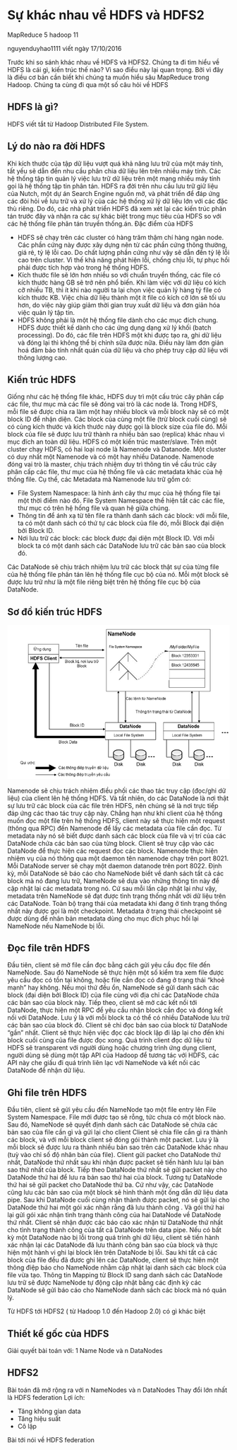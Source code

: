 # Sự khác nhau về HDFS và HDFS2
MapReduce 5
hadoop 11

nguyenduyhao1111 viết ngày 17/10/2016

Trước khi so sánh khác nhau về HDFS và HDFS2. Chúng ta đi tìm hiểu về HDFS là cái gì, kiến trúc thế nào?
Vì sao điều này lại quan trọng. Bởi vì đây là điều cơ bản cần biết khi chúng ta muốn hiểu sâu MapReduce trong Hadoop.
Chúng ta cùng đi qua một số câu hỏi về HDFS

## HDFS là gì?

HDFS viết tắt từ Hadoop Distributed File System.

## Lý do nào ra đời HDFS

Khi kích thước của tập dữ liệu vượt quá khả năng lưu trữ của một máy tính, tất yếu sẽ dẫn đến nhu cầu phân chia dữ liệu lên trên nhiều máy tính. Các hệ thống tập tin quản lý việc lưu trữ dữ liệu trên một mạng nhiều máy tính gọi là hệ thống tập tin phân tán. HDFS ra đời trên nhu cầu lưu trữ giữ liệu của Nutch, một dự án Search Engine nguồn mở, và phát triển để đáp ứng các đòi hỏi về lưu trữ và xử lý của các hệ thống xử lý dữ liệu lớn với các đặc thù riêng. Do đó, các nhà phát triển HDFS đã xem xét lại các kiến trúc phân tán trước đây và nhận ra các sự khác biệt trong mục tiêu của HDFS so với các hệ thống file phân tán truyền thống.án.
Đặc điểm của HDFS

* HDFS sẽ chạy trên các cluster có hàng trăm thậm chí hàng ngàn node. Các phần cứng này được xây dựng nên từ các phần cứng thông thường, giá rẻ, tỷ lệ lỗi cao. Do chất lượng phần cứng như vậy sẽ dẫn đến tỷ lệ lỗi cao trên cluster. Vì thế khả năng phát hiện lỗi, chống chịu lỗi, tự phục hồi phải được tích hợp vào trong hệ thống HDFS.
* Kích thước file sẽ lớn hơn nhiều so với chuẩn truyền thống, các file có kích thước hàng GB sẽ trở nên phổ biến. Khi làm việc với dữ liệu có kích cỡ nhiều TB, thì ít khi nào người ta lại chọn việc quản lý hàng tỷ file có kích thước KB. Việc chia dữ liệu thành một ít file có kích cỡ lớn sẽ tối ưu hơn, do việc này giúp giảm thời gian truy xuất dữ liệu và đơn giản hóa việc quản lý tập tin.
* HDFS không phải là một hệ thống file dành cho các mục đích chung. HDFS được thiết kế dành cho các ứng dụng dạng xử lý khối (batch processing). Do đó, các file trên HDFS một khi được tạo ra, ghi dữ liệu và đóng lại thì không thể bị chỉnh sữa được nữa. Điều này làm đơn giản hoá đảm bảo tính nhất quán của dữ liệu và cho phép truy cập dữ liệu với thông lượng cao.

## Kiến trúc HDFS

Giống như các hệ thống file khác, HDFS duy trì một cấu trúc cây phân cấp các file, thư mục mà các file sẽ đóng vai trò là các node lá. Trong HDFS, mỗi file sẽ được chia ra làm một hay nhiều block và mỗi block này sẽ có một block ID để nhận diện.
Các block của cùng một file (trừ block cuối cùng) sẽ có cùng kích thước và kích thước này được gọi là block size của file đó. Mỗi block của file sẽ được lưu trữ thành ra nhiều bản sao (replica) khác nhau vì mục đích an toàn dữ liệu.
HDFS có một kiến trúc master/slave. Trên một cluster chạy HDFS, có hai loại node là Namenode và Datanode. Một cluster có duy nhất một Namenode và có một hay nhiều Datanode.
Namenode đóng vai trò là master, chịu trách nhiệm duy trì thông tin về cấu trúc cây phân cấp các file, thư mục của hệ thống file và các metadata khác của hệ thống file. Cụ thể, các Metadata mà Namenode lưu trữ gồm có:

* File System Namespace: là hình ảnh cây thư mục của hệ thống file tại một thời điểm nào đó. File System Namespace thể hiện tất các các file, thư mục có trên hệ hống file và quan hệ giữa chúng.
* Thông tin để ánh xạ từ tên file ra thành danh sách các block: với mỗi file, ta có một danh sách có thứ tự các block của file đó, mỗi Block đại diện bởi Block ID.
* Nơi lưu trữ các block: các block được đại diện một Block ID. Với mỗi block ta có một danh sách các DataNode lưu trữ các bản sao của block đó.

Các DataNode sẽ chịu trách nhiệm lưu trữ các block thật sự của từng file của hệ thống file phân tán lên hệ thống file cục bộ của nó. Mỗi một block sẽ được lưu trữ như là một file riêng biệt trên hệ thống file cục bộ của DataNode.

## Sơ đồ kiến trúc HDFS

![](resouces/images/HDFS-vs-HDFS2/kien_truc.png)

Namenode sẽ chịu trách nhiệm điều phối các thao tác truy cập (đọc/ghi dữ liệu) của client lên hệ thống HDFS. Và tất nhiên, do các DataNode là nơi thật sự lưu trữ các block của các file trên HDFS, nên chúng sẽ là nơi trực tiếp đáp ứng các thao tác truy cập này. Chẳng hạn như khi client của hệ thống muốn đọc một file trên hệ thống HDFS, client này sẽ thực hiện một request (thông qua RPC) đến Namenode để lấy các metadata của file cần đọc. Từ metadata này nó sẽ biết được danh sách các block của file và vị trí của các DataNode chứa các bản sao của từng block. Client sẽ truy cập vào các DataNode để thực hiện các request đọc các block.
Namenode thực hiện nhiệm vụ của nó thông qua một daemon tên namenode chạy trên port 8021. Mỗi DataNode server sẽ chạy một daemon datanode trên port 8022. Định kỳ, mỗi DataNode sẽ báo cáo cho NameNode biết về danh sách tất cả các block mà nó đang lưu trữ, NameNode sẽ dựa vào những thông tin này để cập nhật lại các metadata trong nó. Cứ sau mỗi lần cập nhật lại như vậy, metadata trên NameNode sẽ đạt được tình trạng thống nhất với dữ liệu trên các DataNode. Toàn bộ trạng thái của metadata khi đang ở tình trạng thống nhất này được gọi là một checkpoint. Metadata ở trạng thái checkpoint sẽ được dùng để nhân bản metadata dùng cho mục đích phục hồi lại NameNode nếu NameNode bị lỗi.

## Đọc file trên HDFS

Đầu tiên, client sẽ mở file cần đọc bằng cách gửi yêu cầu đọc file đến NameNode. Sau đó NameNode sẽ thực hiện một số kiểm tra xem file được yêu cầu đọc có tồn tại không, hoặc file cần đọc có đang ở trạng thái “khoẻ mạnh” hay không. Nếu mọi thứ đều ổn, NameNode sẽ gửi danh sách các block (đại diện bởi Block ID) của file cùng với địa chỉ các DataNode chứa các bản sao của block này.
Tiếp theo, client sẽ mở các kết nối tới DataNode, thực hiện một RPC để yêu cầu nhận block cần đọc và đóng kết nối với DataNode. Lưu ý là với mỗi block ta có thể có nhiều DataNode lưu trữ các bản sao của block đó. Client sẽ chỉ đọc bản sao của block từ DataNode “gần” nhất.
Client sẽ thực hiện việc đọc các block lặp đi lăp lại cho đến khi block cuối cùng của file được đọc xong. Quá trình client đọc dữ liệu từ HDFS sẽ transparent với người dùng hoặc chương trình ứng dụng client, người dùng sẽ dùng một tập API của Hadoop để tương tác với HDFS, các API này che giấu đi quá trình liên lạc với NameNode và kết nối các DataNode để nhận dữ liệu.

## Ghi file trên HDFS

Đầu tiên, client sẽ gửi yêu cầu đến NameNode tạo một file entry lên File System Namespace. File mới được tạo sẽ rỗng, tức chưa có một block nào. Sau đó, NameNode sẽ quyết định danh sách các DataNode sẽ chứa các bản sao của file cần gì và gửi lại cho client Client sẽ chia file cần gì ra thành các block, và với mỗi block client sẽ đóng gói thành một packet. Lưu ý là mỗi block sẽ được lưu ra thành nhiều bản sao trên các DataNode khác nhau (tuỳ vào chỉ số độ nhân bản của file).
Client gửi packet cho DataNode thứ nhất, DataNode thứ nhất sau khi nhận được packet sẽ tiến hành lưu lại bản sao thứ nhất của block. Tiếp theo DataNode thứ nhất sẽ gửi packet này cho DataNode thứ hai để lưu ra bản sao thứ hai của block. Tương tự
DataNode thứ hai sẽ gửi packet cho DataNode thứ ba. Cứ như vậy, các DataNode cũng lưu các bản sao của một block sẽ hình thành một ống dẫn dữ liệu data pipe.
Sau khi DataNode cuối cùng nhận thành được packet, nó sẽ gửi lại cho DataNode thứ hai một gói xác nhận rằng đã lưu thành công . Và gói thứ hai lại gửi gói xác nhận tình trạng thành công của hai DataNode về DataNode thứ nhất.
Client sẽ nhận được các báo cáo xác nhận từ DataNode thứ nhất cho tình trạng thành công của tất cả DataNode trên data pipe.
Nếu có bất kỳ một DataNode nào bị lỗi trong quá trình ghi dữ liệu, client sẽ tiến hành xác nhận lại các DataNode đã lưu thành công bản sao của block và thực hiện một hành vi ghi lại block lên trên DataNode bị lỗi.
Sau khi tất cả các block của file đều đã đươc ghi lên các DataNode, client sẽ thực hiên một thông điệp báo cho NameNode nhằm cập nhật lại danh sách các block của file vừa tạo. Thông tin Mapping từ Block ID sang danh sách các DataNode lưu trữ sẽ được NameNode tự động cập nhật bằng các định kỳ các DataNode sẽ gửi báo cáo cho NameNode danh sách các block mà nó quản lý.

Từ HDFS tới HDFS2 ( từ Hadoop 1.0 đến Hadoop 2.0) có gì khác biệt

## Thiết kế gốc của HDFS

Giải quyết bài toán với: 1 Name Node và n DataNodes
## HDFS2

Bài toán đã mở rộng ra với n NameNodes và n DataNodes
Thay đổi lớn nhất là HDFS federation
Lợi ích:

* Tăng không gian data
* Tăng hiệu suất
* Cô lập

Bài tới nói về HDFS federation
